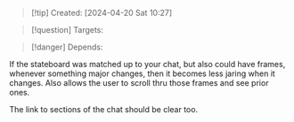 
>[!tip] Created: [2024-04-20 Sat 10:27]

>[!question] Targets: 

>[!danger] Depends: 

If the stateboard was matched up to your chat, but also could have frames, whenever something major changes, then it becomes less jaring when it changes.  Also allows the user to scroll thru those frames and see prior ones.

The link to sections of the chat should be clear too.